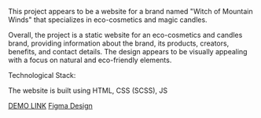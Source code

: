 This project appears to be a website for a brand named "Witch of Mountain Winds" that specializes in eco-cosmetics and magic candles.

Overall, the project is a static website for an eco-cosmetics and candles brand, providing information about the brand, its products, creators, benefits, and contact details. The design appears to be visually appealing with a focus on natural and eco-friendly elements.

Technological Stack:

The website is built using HTML, CSS (SCSS), JS

[DEMO LINK](https://maksymkos.github.io/ECO-COSMETICS-landing/)
[Figma Design](https://www.figma.com/file/Fz588JKGuPS2Bk21De4KE5/Brand-of-eco-cosmetics-_FE-students?node-id=21779%3A2&mode=dev)
